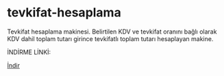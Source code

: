 # tevkifat-hesaplama
Tevkifat hesaplama makinesi. Belirtilen KDV ve tevkifat oranını bağlı olarak KDV dahil toplam tutarı girince tevkifatlı toplam tutarı hesaplayan makine.

İNDİRME LİNKİ:


[İndir]

 [//]: #

   [İndir]: <https://github.com/herkessal/tevkifat-hesaplama/releases/download/v1.0.1/WindowsFormsApp1.exe>
